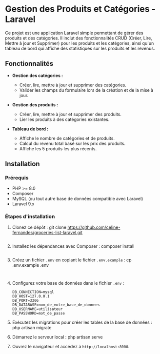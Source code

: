 # Gestion des Produits et Catégories - Laravel

Ce projet est une application Laravel simple permettant de gérer des produits et des catégories. Il inclut des fonctionnalités CRUD (Créer, Lire, Mettre à jour et Supprimer) pour les produits et les catégories, ainsi qu'un tableau de bord qui affiche des statistiques sur les produits et les revenus.

## Fonctionnalités

- **Gestion des catégories :**
  - Créer, lire, mettre à jour et supprimer des catégories.
  - Valider les champs du formulaire lors de la création et de la mise à jour.
  
- **Gestion des produits :**
  - Créer, lire, mettre à jour et supprimer des produits.
  - Lier les produits à des catégories existantes.
  
- **Tableau de bord :**
  - Affiche le nombre de catégories et de produits.
  - Calcul du revenu total basé sur les prix des produits.
  - Affiche les 5 produits les plus récents.

## Installation

### Prérequis

- PHP >= 8.0
- Composer
- MySQL (ou tout autre base de données compatible avec Laravel)
- Laravel 9.x

### Étapes d'installation

1. Clonez ce dépôt :
    git clone https://github.com/celine-fernandes/groceries-list-laravel.git
    ```

2. Installez les dépendances avec Composer :
    composer install
    ```

3. Créez un fichier `.env` en copiant le fichier `.env.example` :
    cp .env.example .env
    ```


5. Configurez votre base de données dans le fichier `.env` :
    ```
    DB_CONNECTION=mysql
    DB_HOST=127.0.0.1
    DB_PORT=3306
    DB_DATABASE=nom_de_votre_base_de_donnees
    DB_USERNAME=utilisateur
    DB_PASSWORD=mot_de_passe
    ```

6. Exécutez les migrations pour créer les tables de la base de données :
    php artisan migrate



8. Démarrez le serveur local :
    php artisan serve


9. Ouvrez le navigateur et accédez à `http://localhost:8000`.

